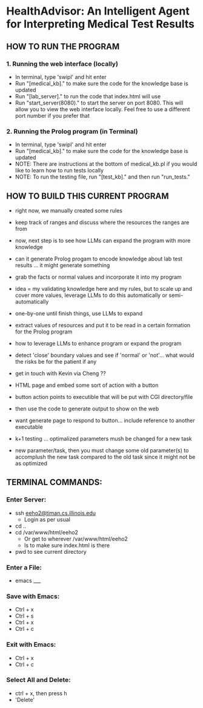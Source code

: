 # HealthAdvisor: An Intelligent Agent for Interpreting Medical Test Results

## HOW TO RUN THE PROGRAM

### 1. Running the web interface (locally)
- In terminal, type 'swipl' and hit enter
- Run "[medical_kb]." to make sure the code for the knowledge base is updated
- Run "[lab_server]." to run the code that index.html will use
- Run "start_server(8080)." to start the server on port 8080. This will allow you to view the web interface locally. Feel free to use a different port number if you prefer that

### 2. Running the Prolog program (in Terminal)
- In terminal, type 'swipl' and hit enter
- Run "[medical_kb]." to make sure the code for the knowledge base is updated
- NOTE: There are instructions at the bottom of medical_kb.pl if you would like to learn how to run tests locally
- NOTE: To run the testing file, run "[test_kb]." and then run "run_tests."


## HOW TO BUILD THIS CURRENT PROGRAM 
- right now, we manually created some rules
- keep track of ranges and discuss where the resources the ranges are from
- now, next step is to see how LLMs can expand the program with more knowledge
- can it generate Prolog progam to encode knowledge about lab test results ... it might generate something
- grab the facts or normal values and incorporate it into my program
- idea = my validating knowledge here and my rules, but to scale up and cover more values, leverage LLMs to do this automatically or semi-automatically
- one-by-one until finish things, use LLMs to expand
- extract values of resources and put it to be read in a certain formation for the Prolog program
- how to leverage LLMs to enhance program or expand the program
- detect 'close' boundary values and see if 'normal' or 'not'... what would the risks be for the patient if any
- get in touch with Kevin via Cheng ??
- HTML page and embed some sort of action with a button
- button action points to executible that will be put with CGI directory/file
- then use the code to generate output to show on the web
- want generate page to respond to button... include reference to another executable

- k+1 testing ... optimalized parameters mush be changed for a new task
- new parameter/task, then you must change some old parameter(s) to accomplush the new task compared to the old task since it might not be as optimized



## TERMINAL COMMANDS:
### Enter Server:
- ssh eeho2@timan.cs.illinois.edu
    - Login as per usual
- cd ..
- cd /var/www/html/eeho2
    - Or get to wherever /var/www/html/eeho2
    - ls to make sure index.html is there
- pwd to see current directory

### Enter a File: 
- emacs ___<file name>


### Save with Emacs:
- Ctrl + x
- Ctrl + s
- Ctrl + x
- Ctrl + c

### Exit with Emacs:
- Ctrl + x
- Ctrl + c

### Select All and Delete:
- ctrl + x, then press h
- 'Delete'

